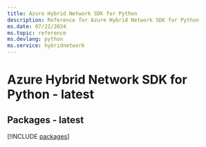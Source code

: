 ```yaml
---
title: Azure Hybrid Network SDK for Python
description: Reference for Azure Hybrid Network SDK for Python
ms.date: 07/22/2024
ms.topic: reference
ms.devlang: python
ms.service: hybridnetwork
---
```

# Azure Hybrid Network SDK for Python - latest
## Packages - latest
[!INCLUDE [packages](hybrid-network-index.md)]